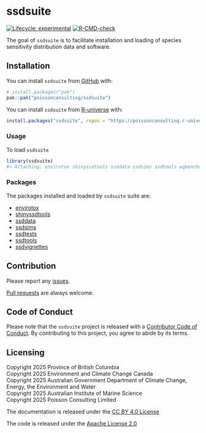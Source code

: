 
<!-- README.md is generated from README.Rmd. Please edit that file -->

# ssdsuite

<!-- badges: start -->

[![Lifecycle:
experimental](https://img.shields.io/badge/lifecycle-experimental-orange.svg)](https://lifecycle.r-lib.org/articles/stages.html#experimental)
[![R-CMD-check](https://github.com/poissonconsulting/ssdsuite/actions/workflows/R-CMD-check.yaml/badge.svg)](https://github.com/poissonconsulting/ssdsuite/actions/workflows/R-CMD-check.yaml)
<!-- badges: end -->

The goal of `ssdsuite` is to facilitate installation and loading of
species sensitivity distribution data and software.

## Installation

You can install `ssdsuite` from [GitHub](https://github.com/) with:

``` r
# install.packages("pak")
pak::pak("poissonconsulting/ssdsuite")
```

You can install `ssdsuite` from
[R-universe](https://poissonconsulting.r-universe.dev/builds) with:

``` r
install.packages("ssdsuite", repos = "https://poissonconsulting.r-universe.dev", type = "source")
```

### Usage

To load `ssdsuite`

``` r
library(ssdsuite)
#> Attaching: envirotox shinyssdtools ssddata ssdsims ssdtools wqbenchdata ssdvignettes ssdsuite
```

### Packages

The packages installed and loaded by `ssdsuite` suite are:

- [envirotox](https://github.com/poissonconsulting/envirotox)
- [shinyssdtools](https://github.com/bcgov/shinyssdtools)
- [ssddata](https://github.com/open-AIMS/ssddata)
- [ssdsims](https://github.com/poissonconsulting/ssdsims)
- [ssdtests](https://github.com/poissonconsulting/ssdtests)
- [ssdtools](https://github.com/bcgov/ssdtools)
- [ssdvignettes](https://github.com/poissonconsulting/ssdvignettes)

## Contribution

Please report any
[issues](https://github.com/poissonconsulting/ssdsuite/issues).

[Pull requests](https://github.com/poissonconsulting/ssdsuite/pulls) are
always welcome.

## Code of Conduct

Please note that the `ssdsuite` project is released with a [Contributor
Code of
Conduct](https://contributor-covenant.org/version/2/0/CODE_OF_CONDUCT.html).
By contributing to this project, you agree to abide by its terms.

## Licensing

Copyright 2025 Province of British Columbia  
Copyright 2025 Environment and Climate Change Canada  
Copyright 2025 Australian Government Department of Climate Change,
Energy, the Environment and Water  
Copyright 2025 Australian Institute of Marine Science  
Copyright 2025 Poisson Consulting Limited  

The documentation is released under the [CC BY 4.0
License](https://creativecommons.org/licenses/by/4.0/)

The code is released under the [Apache License
2.0](https://www.apache.org/licenses/LICENSE-2.0)
